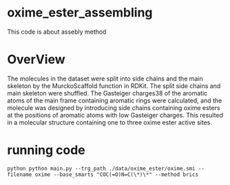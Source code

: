 # oxime_ester_assembling

This code is about assebly method

# OverView

The molecules in the dataset were split into side chains and the main skeleton by the MurckoScaffold function in RDKit. The split side chains and main skeleton were shuffled. The Gasteiger charges38 of the aromatic atoms of the main frame containing aromatic rings were calculated, and the molecule was designed by introducing side chains containing oxime esters at the positions of aromatic atoms with low Gasteiger charges. This resulted in a molecular structure containing one to three oxime ester active sites.

# running code

```
python python main.py --trg_path ./data/oxime_ester/oxime.smi --filename oxime --base_smarts "COC(=O)N=C(\*)\*" --method brics
```
